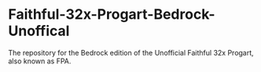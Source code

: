 # Faithful-32x-Progart-Bedrock-Unoffical
The repository for the Bedrock edition of the Unofficial Faithful 32x Progart, also known as FPA.
